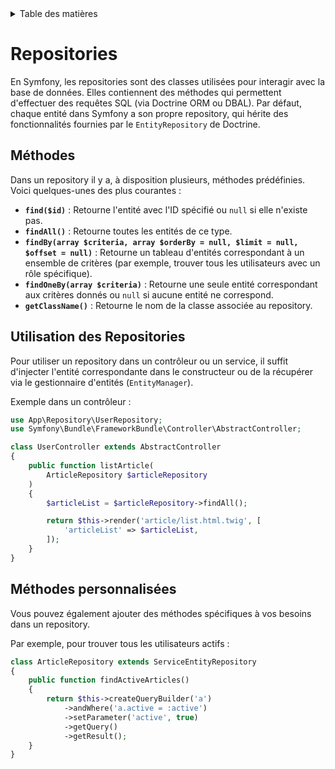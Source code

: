 <details>
    <summary>Table des matières</summary>

- [Introduction](README.md)
- [Structure](structure.md)
- [Getting Started](getting-started.md)
- [Console](console.md)
- [Controller](controller.md)
- [Formulaire](form.md)
- [Doctrine](doctrine.md)
- [Models](models.md)
- [Migration](migration.md)
- [Repositories](repositories.md)
- [Pratiques](pratiques.md)

</details>

# Repositories

En Symfony, les repositories sont des classes utilisées pour interagir avec la base de données. Elles contiennent des méthodes qui permettent d'effectuer des requêtes SQL (via Doctrine ORM ou DBAL). Par défaut, chaque entité dans Symfony a son propre repository, qui hérite des fonctionnalités fournies par le `EntityRepository` de Doctrine.

## Méthodes

Dans un repository il y a, à disposition plusieurs, méthodes prédéfinies. Voici quelques-unes des plus courantes :

- **`find($id)`** : Retourne l'entité avec l'ID spécifié ou `null` si elle n'existe pas.
- **`findAll()`** : Retourne toutes les entités de ce type.
- **`findBy(array $criteria, array $orderBy = null, $limit = null, $offset = null)`** : Retourne un tableau d'entités correspondant à un ensemble de critères (par exemple, trouver tous les utilisateurs avec un rôle spécifique).
- **`findOneBy(array $criteria)`** : Retourne une seule entité correspondant aux critères donnés ou `null` si aucune entité ne correspond.
- **`getClassName()`** : Retourne le nom de la classe associée au repository.

## Utilisation des Repositories

Pour utiliser un repository dans un contrôleur ou un service, il suffit d'injecter l'entité correspondante dans le constructeur ou de la récupérer via le gestionnaire d'entités (`EntityManager`).

Exemple dans un contrôleur :

```php
use App\Repository\UserRepository;
use Symfony\Bundle\FrameworkBundle\Controller\AbstractController;

class UserController extends AbstractController
{
    public function listArticle(
        ArticleRepository $articleRepository
    )
    {
        $articleList = $articleRepository->findAll();

        return $this->render('article/list.html.twig', [
            'articleList' => $articleList,
        ]);
    }
}
```

## Méthodes personnalisées

Vous pouvez également ajouter des méthodes spécifiques à vos besoins dans un repository.

Par exemple, pour trouver tous les utilisateurs actifs :

```php
class ArticleRepository extends ServiceEntityRepository
{
    public function findActiveArticles()
    {
        return $this->createQueryBuilder('a')
            ->andWhere('a.active = :active')
            ->setParameter('active', true)
            ->getQuery()
            ->getResult();
    }
}
```

